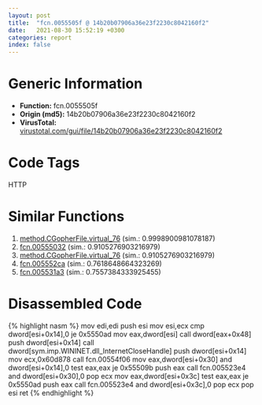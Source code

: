 ```yaml
---
layout: post
title:  "fcn.0055505f @ 14b20b07906a36e23f2230c8042160f2"
date:   2021-08-30 15:52:19 +0300
categories: report
index: false
---
```


# Generic Information
- **Function:** fcn.0055505f
- **Origin (md5):** 14b20b07906a36e23f2230c8042160f2
- **VirusTotal:** [virustotal.com/gui/file/14b20b07906a36e23f2230c8042160f2][virustotal_ref]

# Code Tags
<span class="tag" id="HTTP">HTTP</span>


# Similar Functions

1. [method.CGopherFile.virtual\_76][similar_1_ref] (sim.: 0.9998900981078187)
2. [fcn.00555032][similar_2_ref] (sim.: 0.9105276903216979)
3. [method.CGopherFile.virtual\_76][similar_3_ref] (sim.: 0.9105276903216979)
4. [fcn.005552ca][similar_4_ref] (sim.: 0.7618648664323269)
5. [fcn.005531a3][similar_5_ref] (sim.: 0.7557384333925455)


# Disassembled Code

{% highlight nasm %}
mov edi,edi
push esi
mov esi,ecx
cmp dword[esi+0x14],0
je 0x5550ad
mov eax,dword[esi]
call dword[eax+0x48]
push dword[esi+0x14]
call dword[sym.imp.WININET.dll_InternetCloseHandle]
push dword[esi+0x14]
mov ecx,0x60d878
call fcn.00554f06
mov eax,dword[esi+0x30]
and dword[esi+0x14],0
test eax,eax
je 0x55509b
push eax
call fcn.005523e4
and dword[esi+0x30],0
pop ecx
mov eax,dword[esi+0x3c]
test eax,eax
je 0x5550ad
push eax
call fcn.005523e4
and dword[esi+0x3c],0
pop ecx
pop esi
ret 
{% endhighlight %}


[similar_1_ref]: /report/method.CGopherFile.virtual_76@14b20b07906a36e23f2230c8042160f2
[similar_2_ref]: /report/fcn.00555032@c60344b51fa39a329b92557d24ff7670
[similar_3_ref]: /report/method.CGopherFile.virtual_76@c60344b51fa39a329b92557d24ff7670
[similar_4_ref]: /report/fcn.005552ca@14b20b07906a36e23f2230c8042160f2
[similar_5_ref]: /report/fcn.005531a3@14b20b07906a36e23f2230c8042160f2
[virustotal_ref]: https://www.virustotal.com/gui/file/14b20b07906a36e23f2230c8042160f2
